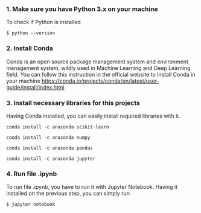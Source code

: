 ### 1. Make sure you have Python 3.x on your machine
To check if Python is installed 

` $ python --version `

### 2. Install Conda 
Conda is an open source package management system and environment management system, wildly used in Machine Learning and Deep Learning field. You can follow this instruction in the official website to install Conda in your machine https://conda.io/projects/conda/en/latest/user-guide/install/index.html 

### 3. Install necessary libraries for this projects 

Having Conda installed, you can easily install required libraries with it. 

`conda install -c anaconda scikit-learn `

`conda install -c anaconda numpy`

`conda install -c anaconda pandas`

`conda install -c anaconda jupyter`

### 4. Run file .ipynb

To run file .ipynb, you have to run it with Jupyter Notebook. Having it installed on the previous step, you can simply run 

`$ jupyter notebook `








